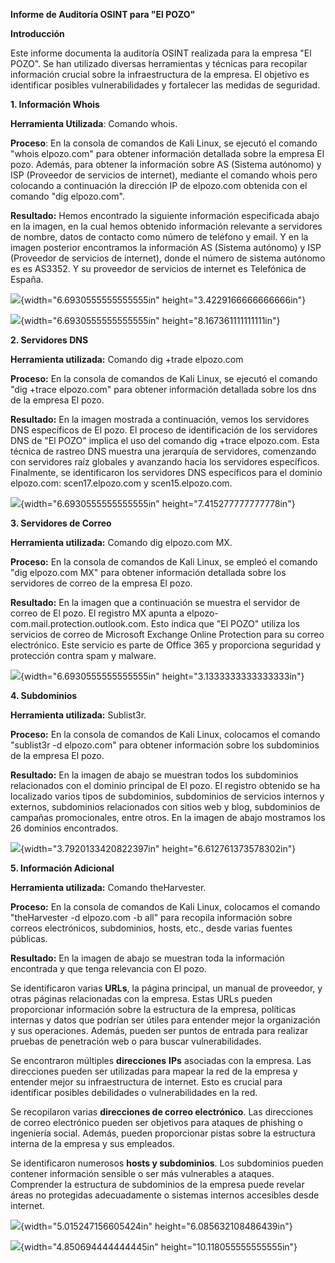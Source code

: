 **Informe de Auditoría OSINT para \"El POZO\"**

**Introducción**

Este informe documenta la auditoría OSINT realizada para la empresa \"El
POZO\". Se han utilizado diversas herramientas y técnicas para recopilar
información crucial sobre la infraestructura de la empresa. El objetivo
es identificar posibles vulnerabilidades y fortalecer las medidas de
seguridad.

**1. Información Whois**

**Herramienta Utilizada**: Comando whois.

**Proceso**: En la consola de comandos de Kali Linux, se ejecutó el
comando "whois elpozo.com" para obtener información detallada sobre la
empresa El pozo. Además, para obtener la información sobre AS (Sistema
autónomo) y ISP (Proveedor de servicios de internet), mediante el
comando whois pero colocando a continuación la dirección IP de
elpozo.com obtenida con el comando "dig elpozo.com".

**Resultado:** Hemos encontrado la siguiente información especificada
abajo en la imagen, en la cual hemos obtenido información relevante a
servidores de nombre, datos de contacto como número de teléfono y email.
Y en la imagen posterior encontramos la información AS (Sistema
autónomo) y ISP (Proveedor de servicios de internet), donde el número de
sistema autónomo es es AS3352. Y su proveedor de servicios de internet
es Telefónica de España.

![](./image1.png){width="6.6930555555555555in"
height="3.4229166666666666in"}

![](./image2.png){width="6.6930555555555555in"
height="8.167361111111111in"}

**2. Servidores DNS**

**Herramienta utilizada:** Comando dig +trade elpozo.com

**Proceso:** En la consola de comandos de Kali Linux, se ejecutó el
comando "dig +trace elpozo.com" para obtener información detallada sobre
los dns de la empresa El pozo.

**Resultado:** En la imagen mostrada a continuación, vemos los
servidores DNS específicos de El pozo. El proceso de identificación de
los servidores DNS de \"El POZO\" implica el uso del comando dig +trace
elpozo.com. Esta técnica de rastreo DNS muestra una jerarquía de
servidores, comenzando con servidores raíz globales y avanzando hacia
los servidores específicos. Finalmente, se identificaron los servidores
DNS específicos para el dominio elpozo.com: scen17.elpozo.com y
scen15.elpozo.com.

![](./image3.png){width="6.6930555555555555in"
height="7.415277777777778in"}

**3. Servidores de Correo**

**Herramienta utilizada:** Comando dig elpozo.com MX.

**Proceso:** En la consola de comandos de Kali Linux, se empleó el
comando "dig elpozo.com MX" para obtener información detallada sobre los
servidores de correo de la empresa El pozo.

**Resultado:** En la imagen que a continuación se muestra el servidor de
correo de El pozo. El registro MX apunta a
elpozo-com.mail.protection.outlook.com. Esto indica que \"El POZO\"
utiliza los servicios de correo de Microsoft Exchange Online Protection
para su correo electrónico. Este servicio es parte de Office 365 y
proporciona seguridad y protección contra spam y malware.

![](./image4.png){width="6.6930555555555555in"
height="3.1333333333333333in"}

**4. Subdominios**

**Herramienta utilizada:** Sublist3r.

**Proceso:** En la consola de comandos de Kali Linux, colocamos el
comando "sublist3r -d elpozo.com" para obtener información sobre los
subdominios de la empresa El pozo.

**Resultado:** En la imagen de abajo se muestran todos los subdominios
relacionados con el dominio principal de El pozo. El registro obtenido
se ha localizado varios tipos de subdominios, subdominios de servicios
internos y externos, subdominios relacionados con sitios web y blog,
subdominios de campañas promocionales, entre otros. En la imagen de
abajo mostramos los 26 dominios encontrados.

![](./image5.png){width="3.7920133420822397in"
height="6.612761373578302in"}

**5. Información Adicional**

**Herramienta utilizada:** Comando theHarvester.

**Proceso:** En la consola de comandos de Kali Linux, colocamos el
comando "theHarvester -d elpozo.com -b all" para recopila información
sobre correos electrónicos, subdominios, hosts, etc., desde varias
fuentes públicas.

**Resultado:** En la imagen de abajo se muestran toda la información
encontrada y que tenga relevancia con El pozo.

Se identificaron varias **URLs**, la página principal, un manual de
proveedor, y otras páginas relacionadas con la empresa. Estas URLs
pueden proporcionar información sobre la estructura de la empresa,
políticas internas y datos que podrían ser útiles para entender mejor la
organización y sus operaciones. Además, pueden ser puntos de entrada
para realizar pruebas de penetración web o para buscar vulnerabilidades.

Se encontraron múltiples **direcciones** **IPs** asociadas con la
empresa. Las direcciones pueden ser utilizadas para mapear la red de la
empresa y entender mejor su infraestructura de internet. Esto es crucial
para identificar posibles debilidades o vulnerabilidades en la red.

Se recopilaron varias **direcciones de correo electrónico**. Las
direcciones de correo electrónico pueden ser objetivos para ataques de
phishing o ingeniería social. Además, pueden proporcionar pistas sobre
la estructura interna de la empresa y sus empleados.

Se identificaron numerosos **hosts y subdominios**. Los subdominios
pueden contener información sensible o ser más vulnerables a ataques.
Comprender la estructura de subdominios de la empresa puede revelar
áreas no protegidas adecuadamente o sistemas internos accesibles desde
internet.

![](./image6.png){width="5.015247156605424in"
height="6.085632108486439in"}

![](./image7.png){width="4.850694444444445in"
height="10.118055555555555in"}
